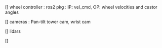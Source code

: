 



[] wheel controller : ros2 pkg : IP: vel_cmd, OP: wheel velocities and castor angles

[] cameras : Pan-tilt tower cam, wrist cam

[] lidars

[] 